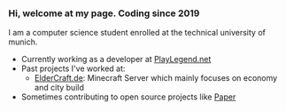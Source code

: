 ### Hi, welcome at my page. Coding since 2019

I am a computer science student enrolled at the technical university of munich.

- Currently working as a developer at [PlayLegend.net](https://www.playlegend.net/)
- Past projects I've worked at: 
  - [ElderCraft.de](https://www.eldercraft.de/): Minecraft Server which mainly focuses on economy and city build
- Sometimes contributing to open source projects like [Paper](https://github.com/PaperMC/Paper)
